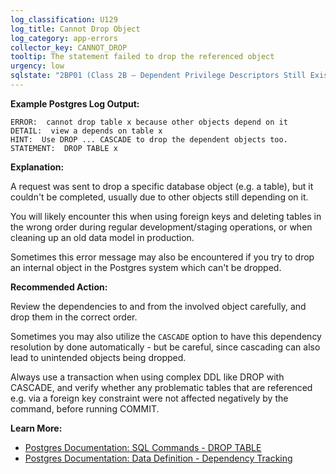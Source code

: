 ```yaml
---
log_classification: U129
log_title: Cannot Drop Object
log_category: app-errors
collector_key: CANNOT_DROP
tooltip: The statement failed to drop the referenced object
urgency: low
sqlstate: "2BP01 (Class 2B — Dependent Privilege Descriptors Still Exist: dependent_objects_still_exist)"
---
```


**Example Postgres Log Output:**

```
ERROR:  cannot drop table x because other objects depend on it
DETAIL:  view a depends on table x
HINT:  Use DROP ... CASCADE to drop the dependent objects too.
STATEMENT:  DROP TABLE x
```

**Explanation:**

A request was sent to drop a specific database object (e.g. a table), but it
couldn't be completed, usually due to other objects still depending on it.

You will likely encounter this when using foreign keys and deleting tables in the
wrong order during regular development/staging operations, or when cleaning up
an old data model in production.

Sometimes this error message may also be encountered if you try to drop an
internal object in the Postgres system which can't be dropped.

**Recommended Action:**

Review the dependencies to and from the involved object carefully, and drop
them in the correct order.

Sometimes you may also utilize the `CASCADE` option to have this dependency
resolution by done automatically - but be careful, since cascading can also
lead to unintended objects being dropped.

Always use a transaction when using complex DDL like DROP with CASCADE, and verify
whether any problematic tables that are referenced e.g. via a foreign key constraint
were not affected negatively by the command, before running COMMIT.

**Learn More:**

* [Postgres Documentation: SQL Commands - DROP TABLE](https://www.postgresql.org/docs/current/static/sql-droptable.html)
* [Postgres Documentation: Data Definition - Dependency Tracking](https://www.postgresql.org/docs/current/static/ddl-depend.html)
